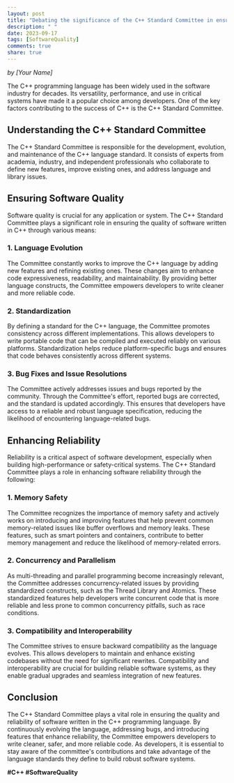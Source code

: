 ```yaml
---
layout: post
title: "Debating the significance of the C++ Standard Committee in ensuring software quality and reliability"
description: " "
date: 2023-09-17
tags: [SoftwareQuality]
comments: true
share: true
---
```


*by [Your Name]*

The C++ programming language has been widely used in the software industry for decades. Its versatility, performance, and use in critical systems have made it a popular choice among developers. One of the key factors contributing to the success of C++ is the C++ Standard Committee.

## Understanding the C++ Standard Committee

The C++ Standard Committee is responsible for the development, evolution, and maintenance of the C++ language standard. It consists of experts from academia, industry, and independent professionals who collaborate to define new features, improve existing ones, and address language and library issues.

## Ensuring Software Quality

Software quality is crucial for any application or system. The C++ Standard Committee plays a significant role in ensuring the quality of software written in C++ through various means:

### 1. Language Evolution

The Committee constantly works to improve the C++ language by adding new features and refining existing ones. These changes aim to enhance code expressiveness, readability, and maintainability. By providing better language constructs, the Committee empowers developers to write cleaner and more reliable code.

### 2. Standardization

By defining a standard for the C++ language, the Committee promotes consistency across different implementations. This allows developers to write portable code that can be compiled and executed reliably on various platforms. Standardization helps reduce platform-specific bugs and ensures that code behaves consistently across different systems.

### 3. Bug Fixes and Issue Resolutions

The Committee actively addresses issues and bugs reported by the community. Through the Committee's effort, reported bugs are corrected, and the standard is updated accordingly. This ensures that developers have access to a reliable and robust language specification, reducing the likelihood of encountering language-related bugs.

## Enhancing Reliability

Reliability is a critical aspect of software development, especially when building high-performance or safety-critical systems. The C++ Standard Committee plays a role in enhancing software reliability through the following:

### 1. Memory Safety

The Committee recognizes the importance of memory safety and actively works on introducing and improving features that help prevent common memory-related issues like buffer overflows and memory leaks. These features, such as smart pointers and containers, contribute to better memory management and reduce the likelihood of memory-related errors.

### 2. Concurrency and Parallelism

As multi-threading and parallel programming become increasingly relevant, the Committee addresses concurrency-related issues by providing standardized constructs, such as the Thread Library and Atomics. These standardized features help developers write concurrent code that is more reliable and less prone to common concurrency pitfalls, such as race conditions.

### 3. Compatibility and Interoperability

The Committee strives to ensure backward compatibility as the language evolves. This allows developers to maintain and enhance existing codebases without the need for significant rewrites. Compatibility and interoperability are crucial for building reliable software systems, as they enable gradual upgrades and seamless integration of new features.

## Conclusion

The C++ Standard Committee plays a vital role in ensuring the quality and reliability of software written in the C++ programming language. By continuously evolving the language, addressing bugs, and introducing features that enhance reliability, the Committee empowers developers to write cleaner, safer, and more reliable code. As developers, it is essential to stay aware of the committee's contributions and take advantage of the language standards they define to build robust software systems.

**#C++ #SoftwareQuality**